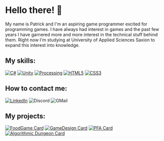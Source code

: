 # Hello there! 👋

My name is Patrick and I'm an aspiring game programmer excited for programming games. I have always had interest in games and the past few years I have garnered more and more interest in the technical stuff behind them.
Right now I'm studying at University of Applied Sciences Saxion to expand this interest into knowledge. 


## My skills:   
[![C#](https://img.shields.io/badge/c%23-%23239120.svg?style=for-the-badge&logo=c-sharp&logoColor=white)](https://docs.microsoft.com/en-us/dotnet/csharp/)
[![Unity](https://img.shields.io/badge/unity-%23303030.svg?style=for-the-badge&logo=unity&logoColor=white)](https://unity.com/)
[![Processing](https://img.shields.io/badge/processing-%23006699.svg?style=for-the-badge&logo=processingfoundation&logoColor=white)](https://processing.org/)
[![HTML5](https://img.shields.io/badge/html5-%23E34F26.svg?style=for-the-badge&logo=html5&logoColor=white)](https://en.wikipedia.org/wiki/HTML)
[![CSS3](https://img.shields.io/badge/css3-%231572B6.svg?style=for-the-badge&logo=css3&logoColor=white)](https://en.wikipedia.org/wiki/CSS)

## How to contact me:
[![LinkedIn](https://img.shields.io/badge/linkedin-%230077B5.svg?style=for-the-badge&logo=linkedin&logoColor=white)](https://www.linkedin.com/in/schildpaddensoep/)
![Discord](https://img.shields.io/badge/Patricius%232586-%235865F2.svg?style=for-the-badge&logo=discord&logoColor=white)
![GMail](https://img.shields.io/badge/patrickschuurdev@gmail.com-%23DC143C.svg?style=for-the-badge&logo=gmail&logoColor=white)


## My projects:
[![FoodGame Card](https://github-readme-stats.vercel.app/api/pin/?username=patrycioss&repo=food-game&theme=gruvbox_light)](https://github.com/patrycioss/food-game)
[![GameDesign Card](https://github-readme-stats.vercel.app/api/pin/?username=patrycioss&repo=game-programmming-design-game&theme=cobalt)](https://github.com/patrycioss/game-programmming-design-game)
[![PFA Card](https://github-readme-stats.vercel.app/api/pin/?username=patrycioss&repo=project-final-approach&theme=shades-of-purple)](https://github.com/patrycioss/project-final-approach)
[![Algorithmic Dungeon Card](https://github-readme-stats.vercel.app/api/pin/?username=patrycioss&repo=algorithmic-dungeon&theme=darcula)](https://github.com/patrycioss/algorithmic-dungeon)

